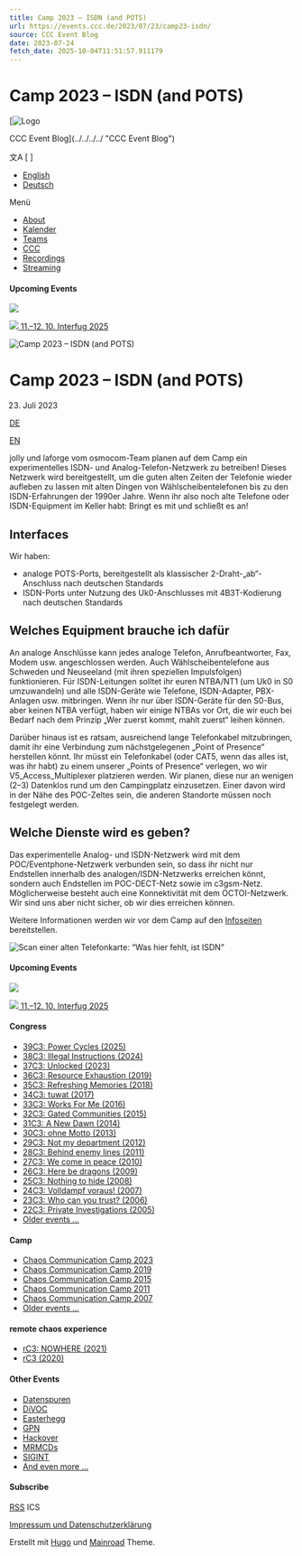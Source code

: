```yaml
---
title: Camp 2023 – ISDN (and POTS)
url: https://events.ccc.de/2023/07/23/camp23-isdn/
source: CCC Event Blog
date: 2023-07-24
fetch_date: 2025-10-04T11:51:57.911179
---
```


# Camp 2023 – ISDN (and POTS)

[![Logo](../../../../cccv_logo.svg)

CCC Event Blog](../../../../ "CCC Event Blog")

文A
[ ]

* [English](https://events.ccc.de/en/)
* [Deutsch](https://events.ccc.de/)

Menü

* [About](../../../../about/)
* [Kalender](../../../../calendar/)
* [Teams](../../../../teams/)
* [CCC](https://www.ccc.de/)
* [Recordings](https://media.ccc.de/)
* [Streaming](https://streaming.media.ccc.de/)

#### Upcoming Events

[![](../../../../media/bba2025-teaser.webp)](https://bigbrotherawards.de/)

[![](../../../../media/interfug_teaser.png)
11.–12. 10.
Interfug 2025](https://interfug.de/)

![Camp 2023 – ISDN (and POTS)](../../../../media/camp23-isdn.jpg)

# Camp 2023 – ISDN (and POTS)

23. Juli 2023

[DE](../../../../2023/07/23/camp23-isdn/)

[EN](../../../../en/2023/07/23/camp23-isdn/)

jolly und laforge vom osmocom-Team planen auf dem Camp ein experimentelles ISDN- und Analog-Telefon-Netzwerk zu betreiben! Dieses Netzwerk wird bereitgestellt, um die guten alten Zeiten der Telefonie wieder aufleben zu lassen mit alten Dingen von Wählscheibentelefonen bis zu den ISDN-Erfahrungen der 1990er Jahre. Wenn ihr also noch alte Telefone oder ISDN-Equipment im Keller habt: Bringt es mit und schließt es an!

## Interfaces

Wir haben:

* analoge POTS-Ports, bereitgestellt als klassischer 2-Draht-„ab“-Anschluss nach deutschen Standards
* ISDN-Ports unter Nutzung des Uk0-Anschlusses mit 4B3T-Kodierung nach deutschen Standards

## Welches Equipment brauche ich dafür

An analoge Anschlüsse kann jedes analoge Telefon, Anrufbeantworter, Fax, Modem usw. angeschlossen werden. Auch Wählscheibentelefone aus Schweden und Neuseeland (mit ihren speziellen Impulsfolgen) funktionieren. Für ISDN-Leitungen solltet ihr euren NTBA/NT1 (um Uk0 in S0 umzuwandeln) und alle ISDN-Geräte wie Telefone, ISDN-Adapter, PBX-Anlagen usw. mitbringen. Wenn ihr nur über ISDN-Geräte für den S0-Bus, aber keinen NTBA verfügt, haben wir einige NTBAs vor Ort, die wir euch bei Bedarf nach dem Prinzip „Wer zuerst kommt, mahlt zuerst“ leihen können.

Darüber hinaus ist es ratsam, ausreichend lange Telefonkabel mitzubringen, damit ihr eine Verbindung zum nächstgelegenen „Point of Presence“ herstellen könnt. Ihr müsst ein Telefonkabel (oder CAT5, wenn das alles ist, was ihr habt) zu einem unserer „Points of Presence“ verlegen, wo wir V5\_Access\_Multiplexer platzieren werden. Wir planen, diese nur an wenigen (2–3) Datenklos rund um den Campingplatz einzusetzen. Einer davon wird in der Nähe des POC-Zeltes sein, die anderen Standorte müssen noch festgelegt werden.

## Welche Dienste wird es geben?

Das experimentelle Analog- und ISDN-Netzwerk wird mit dem POC/Eventphone-Netzwerk verbunden sein, so dass ihr nicht nur Endstellen innerhalb des analogen/ISDN-Netzwerks erreichen könnt, sondern auch Endstellen im POC-DECT-Netz sowie im c3gsm-Netz. Möglicherweise besteht auch eine Konnektivität mit dem OCTOI-Netzwerk. Wir sind uns aber nicht sicher, ob wir dies erreichen können.

Weitere Informationen werden wir vor dem Camp auf den [Infoseiten](https://events.ccc.de/camp/2023/infos/facilities.html#isdn-and-pots) bereitstellen.

![Scan einer alten Telefonkarte: &ldquo;Was hier fehlt, ist ISDN&rdquo;](../../../../media/camp23-was_hier_fehlt_ist_isdn.png)

#### Upcoming Events

[![](../../../../media/bba2025-teaser.webp)](https://bigbrotherawards.de/)

[![](../../../../media/interfug_teaser.png)
11.–12. 10.
Interfug 2025](https://interfug.de/)

#### Congress

* [39C3: Power Cycles (2025)](../../../../category/39c3/)
* [38C3: Illegal Instructions (2024)](../../../../category/38c3/)
* [37C3: Unlocked (2023)](../../../../category/37c3/)
* [36C3: Resource Exhaustion (2019)](../../../../category/36c3/)
* [35C3: Refreshing Memories (2018)](../../../../category/35c3/)
* [34C3: tuwat (2017)](../../../../category/34c3/)
* [33C3: Works For Me (2016)](../../../../category/33c3/)
* [32C3: Gated Communities (2015)](../../../../category/32c3/)
* [31C3: A New Dawn (2014)](../../../../category/31c3/)
* [30C3: ohne Motto (2013)](../../../../category/30c3/)
* [29C3: Not my department (2012)](../../../../category/29c3/)
* [28C3: Behind enemy lines (2011)](../../../../category/28c3/)
* [27C3: We come in peace (2010)](../../../../category/27c3/)
* [26C3: Here be dragons (2009)](../../../../category/26c3/)
* [25C3: Nothing to hide (2008)](../../../../category/25c3/)
* [24C3: Volldampf voraus! (2007)](../../../../category/24c3/)
* [23C3: Who can you trust? (2006)](../../../../category/23c3/)
* [22C3: Private Investigations (2005)](../../../../category/22c3/)
* [Older events …](../../../../congress/)

#### Camp

* [Chaos Communication Camp 2023](../../../../category/camp-2023/)
* [Chaos Communication Camp 2019](../../../../category/camp-2019/)
* [Chaos Communication Camp 2015](../../../../category/camp-2015/)
* [Chaos Communication Camp 2011](../../../../category/camp-2011/)
* [Chaos Communication Camp 2007](../../../../category/camp-2007/)
* [Older events …](../../../../camp/)

#### remote chaos experience

* [rC3: NOWHERE (2021)](../../../../category/rc3-2021/)
* [rC3 (2020)](../../../../category/rc3/)

#### Other Events

* [Datenspuren](../../../../category/datenspuren/)
* [DiVOC](../../../../category/divoc/)
* [Easterhegg](../../../../category/easterhegg/)
* [GPN](../../../../category/gpn/)
* [Hackover](../../../../category/hackover/)
* [MRMCDs](../../../../category/mrmcds/)
* [SIGINT](../../../../category/sigint/)
* [And even more …](../../../../category/friends/)

#### Subscribe

[RSS](../../../../feed "CCC Event Blog (RSS Feed)")
ICS

[Impressum und Datenschutzerklärung](https://legal.cccv.de/)

Erstellt mit [Hugo](https://gohugo.io/) und [Mainroad](https://github.com/Vimux/Mainroad/) Theme.